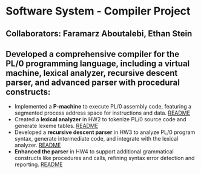 # Software System - Compiler Project

## Collaborators: Faramarz Aboutalebi, Ethan Stein


## Developed a comprehensive compiler for the PL/0 programming language, including a virtual machine, lexical analyzer, recursive descent parser, and advanced parser with procedural constructs:
- Implemented a **P-machine** to execute PL/0 assembly code, featuring a segmented process address space for instructions and data. [README](https://github.com/FaramarzAboutalebi/Compiler/tree/main/HW1#readme)
- Created a **lexical analyzer** in HW2 to tokenize PL/0 source code and generate lexeme tables. [README](https://github.com/FaramarzAboutalebi/Compiler/tree/main/HW2#readme)
- Developed a **recursive descent parser** in HW3 to analyze PL/0 program syntax, generate intermediate code, and integrate with the lexical analyzer. [README](https://github.com/FaramarzAboutalebi/Compiler/tree/main/HW3)
- **Enhanced the parser** in HW4 to support additional grammatical constructs like procedures and calls, refining syntax error detection and reporting. [README](https://github.com/FaramarzAboutalebi/Compiler/tree/main/HW4)

